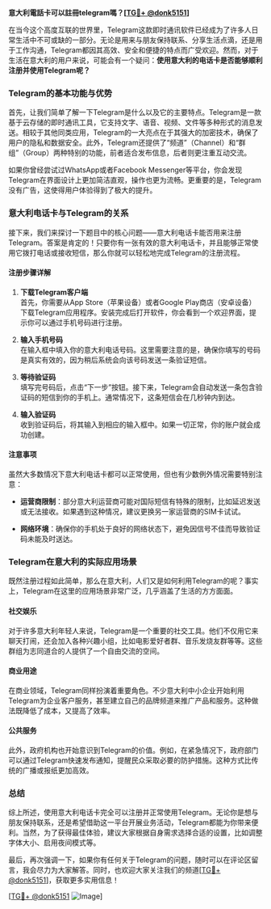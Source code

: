 **意大利電話卡可以註冊telegram嗎？[[TG💪+ @donk5151](https://t.me/s/donk5151)]**

在当今这个高度互联的世界里，Telegram这款即时通讯软件已经成为了许多人日常生活中不可或缺的一部分。无论是用来与朋友保持联系、分享生活点滴，还是用于工作沟通，Telegram都因其高效、安全和便捷的特点而广受欢迎。然而，对于生活在意大利的用户来说，可能会有一个疑问：**使用意大利的电话卡是否能够顺利注册并使用Telegram呢？**

### Telegram的基本功能与优势

首先，让我们简单了解一下Telegram是什么以及它的主要特点。Telegram是一款基于云存储的即时通讯工具，它支持文字、语音、视频、文件等多种形式的消息发送。相较于其他同类应用，Telegram的一大亮点在于其强大的加密技术，确保了用户的隐私和数据安全。此外，Telegram还提供了“频道”（Channel）和“群组”（Group）两种特别的功能，前者适合发布信息，后者则更注重互动交流。

如果你曾经尝试过WhatsApp或者Facebook Messenger等平台，你会发现Telegram在界面设计上更加简洁直观，操作也更为流畅。更重要的是，Telegram没有广告，这使得用户体验得到了极大的提升。

### 意大利电话卡与Telegram的关系

接下来，我们来探讨一下题目中的核心问题——意大利电话卡能否用来注册Telegram。答案是肯定的！只要你有一张有效的意大利电话卡，并且能够正常使用它拨打电话或接收短信，那么你就可以轻松地完成Telegram的注册流程。

#### 注册步骤详解

1. **下载Telegram客户端**  
   首先，你需要从App Store（苹果设备）或者Google Play商店（安卓设备）下载Telegram应用程序。安装完成后打开软件，你会看到一个欢迎界面，提示你可以通过手机号码进行注册。

2. **输入手机号码**  
   在输入框中填入你的意大利电话号码。这里需要注意的是，确保你填写的号码是真实有效的，因为稍后系统会向该号码发送一条验证短信。

3. **等待验证码**  
   填写完号码后，点击“下一步”按钮。接下来，Telegram会自动发送一条包含验证码的短信到你的手机上。通常情况下，这条短信会在几秒钟内到达。

4. **输入验证码**  
   收到验证码后，将其输入到相应的输入框中。如果一切正常，你的账户就会成功创建。

#### 注意事项

虽然大多数情况下意大利电话卡都可以正常使用，但也有少数例外情况需要特别注意：

- **运营商限制**：部分意大利运营商可能对国际短信有特殊的限制，比如延迟发送或无法接收。如果遇到这种情况，建议更换另一家运营商的SIM卡试试。
  
- **网络环境**：确保你的手机处于良好的网络状态下，避免因信号不佳而导致验证码未能及时送达。

### Telegram在意大利的实际应用场景

既然注册过程如此简单，那么在意大利，人们又是如何利用Telegram的呢？事实上，Telegram在这里的应用场景非常广泛，几乎涵盖了生活的方方面面。

#### 社交娱乐

对于许多意大利年轻人来说，Telegram是一个重要的社交工具。他们不仅用它来聊天打闹，还会加入各种兴趣小组，比如电影爱好者群、音乐发烧友群等等。这些群组为志同道合的人提供了一个自由交流的空间。

#### 商业用途

在商业领域，Telegram同样扮演着重要角色。不少意大利中小企业开始利用Telegram为企业客户服务，甚至建立自己的品牌频道来推广产品和服务。这种做法既降低了成本，又提高了效率。

#### 公共服务

此外，政府机构也开始意识到Telegram的价值。例如，在紧急情况下，政府部门可以通过Telegram快速发布通知，提醒民众采取必要的防护措施。这种方式比传统的广播或报纸更加高效。

### 总结

综上所述，使用意大利电话卡完全可以注册并正常使用Telegram。无论你是想与朋友保持联系，还是希望借助这一平台开展业务活动，Telegram都能为你带来便利。当然，为了获得最佳体验，建议大家根据自身需求选择合适的设置，比如调整字体大小、启用夜间模式等。

最后，再次强调一下，如果你有任何关于Telegram的问题，随时可以在评论区留言，我会尽力为大家解答。同时，也欢迎大家关注我们的频道[[TG💪+ @donk5151](https://t.me/s/donk5151)]，获取更多实用信息！

[[TG💪+ @donk5151](https://t.me/s/donk5151) ![Image](https://i.postimg.cc/rwNCRYN7/Snipaste-2025-04-30-17-27-05.png)]